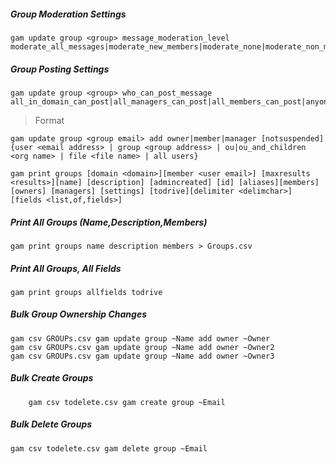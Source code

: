 ##### Group Moderation Settings
    gam update group <group> message_moderation_level moderate_all_messages|moderate_new_members|moderate_none|moderate_non_members

##### Group Posting Settings
    gam update group <group> who_can_post_message all_in_domain_can_post|all_managers_can_post|all_members_can_post|anyone_can_post|none_can_post

>Format

    gam update group <group email> add owner|member|manager [notsuspended] {user <email address> | group <group address> | ou|ou_and_children <org name> | file <file name> | all users}

    gam print groups [domain <domain>][member <user email>] [maxresults <results>][name] [description] [admincreated] [id] [aliases][members] [owners] [managers] [settings] [todrive][delimiter <delimchar>] [fields <list,of,fields>]

##### Print All Groups (Name,Description,Members)
    gam print groups name description members > Groups.csv

##### Print All Groups, All Fields
    gam print groups allfields todrive

##### Bulk Group Ownership Changes
    gam csv GROUPs.csv gam update group ~Name add owner ~Owner
    gam csv GROUPs.csv gam update group ~Name add owner ~Owner2
    gam csv GROUPs.csv gam update group ~Name add owner ~Owner3

##### Bulk Create Groups
        gam csv todelete.csv gam create group ~Email
        
##### Bulk Delete Groups
    gam csv todelete.csv gam delete group ~Email
